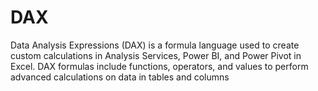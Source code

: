 # DAX 
 
Data Analysis Expressions (DAX) is a formula language used to create custom calculations in Analysis Services, Power BI, and Power Pivot in Excel. DAX formulas include functions, operators, and values to perform advanced calculations on data in tables and columns

